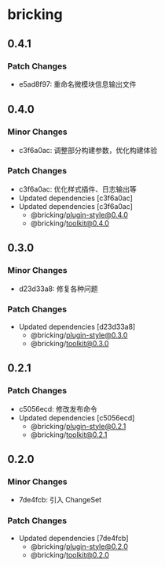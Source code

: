 # bricking

## 0.4.1

### Patch Changes

- e5ad8f97: 重命名微模块信息输出文件

## 0.4.0

### Minor Changes

- c3f6a0ac: 调整部分构建参数，优化构建体验

### Patch Changes

- c3f6a0ac: 优化样式插件、日志输出等
- Updated dependencies [c3f6a0ac]
- Updated dependencies [c3f6a0ac]
  - @bricking/plugin-style@0.4.0
  - @bricking/toolkit@0.4.0

## 0.3.0

### Minor Changes

- d23d33a8: 修复各种问题

### Patch Changes

- Updated dependencies [d23d33a8]
  - @bricking/plugin-style@0.3.0
  - @bricking/toolkit@0.3.0

## 0.2.1

### Patch Changes

- c5056ecd: 修改发布命令
- Updated dependencies [c5056ecd]
  - @bricking/plugin-style@0.2.1
  - @bricking/toolkit@0.2.1

## 0.2.0

### Minor Changes

- 7de4fcb: 引入 ChangeSet

### Patch Changes

- Updated dependencies [7de4fcb]
  - @bricking/plugin-style@0.2.0
  - @bricking/toolkit@0.2.0
